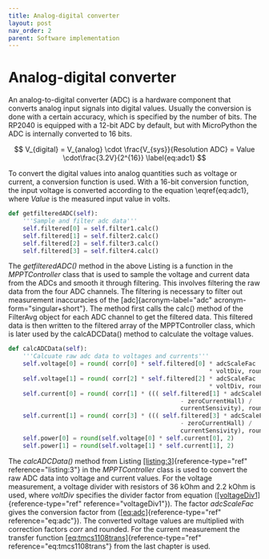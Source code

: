 ```yaml
---
title: Analog-digital converter
layout: post
nav_order: 2
parent: Software implementation
---
```


# Analog-digital converter

An analog-to-digital converter (ADC) is a hardware component that
converts analog input signals into digital values. Usually the
conversion is done with a certain accuracy, which is specified by the
number of bits. The RP2040 is equipped with a 12-bit ADC by default, but
with MicroPython the ADC is internally converted to 16 bits.

$$
V_{digital} = V_{analog} \cdot \frac{V_{sys}}{Resolution ADC} = Value \cdot\frac{3.2V}{2^{16}}
\label{eq:adc1} $$

To convert the digital values into analog quantities such as voltage or
current, a conversion function is used. With a 16-bit conversion
function, the input voltage is converted according to the equation
\eqref{eq:adc1}, where
$Value$ is the measured input value in volts.

```python
def getfilteredADC(self):
    '''Sample and filter adc data'''
    self.filtered[0] = self.filter1.calc()
    self.filtered[1] = self.filter2.calc()
    self.filtered[2] = self.filter3.calc()
    self.filtered[3] = self.filter4.calc()
```

The *getfilteredADC()* method in the above Listing
is a function in the *MPPTController* class that is used to sample the
voltage and current data from the ADCs and smooth it through filtering.
This involves filtering the raw data from the four ADC channels. The
filtering is necessary to filter out measurement inaccuracies of the
[adc]{acronym-label="adc" acronym-form="singular+short"}. The method
first calls the calc() method of the FilterAvg object for each ADC
channel to get the filtered data. This filtered data is then written to
the filtered array of the MPPTController class, which is later used by
the calcADCData() method to calculate the voltage values.


```python
def calcADCData(self):
    '''Calcuate raw adc data to voltages and currents'''
    self.voltage[0] = round( corr[0] * self.filtered[0] * adcScaleFac
                                                        * voltDiv, rounded)
    self.voltage[1] = round( corr[2] * self.filtered[2] * adcScaleFac
                                                        * voltDiv, rounded)
    self.current[0] = round( corr[1] * ((( self.filtered[1] * adcScaleFac)
                                                - zeroCurrentHall) / 
                                                currentSensivity), rounded)
    self.current[1] = round( corr[3] * ((( self.filtered[3] * adcScaleFac)
                                                - zeroCurrentHall) /
                                                currentSensivity), rounded)
    self.power[0] = round(self.voltage[0] * self.current[0], 2)
    self.power[1] = round(self.voltage[1] * self.current[1], 2)
```


The *calcADCData()* method from Listing
[\[listing:3\]](#listing:3){reference-type="ref" reference="listing:3"}
in the *MPPTController* class is used to convert the raw ADC data into
voltage and current values. For the voltage measurement, a voltage
divider with resistors of 36 kOhm and 2.2 kOhm is used, where *voltDiv*
specifies the divider factor from equation
([\[voltageDiv1\]](#voltageDiv1){reference-type="ref"
reference="voltageDiv1"}). The factor *adcScaleFac* gives the conversion
factor from ([\[eq:adc\]](#eq:adc){reference-type="ref"
reference="eq:adc"}). The converted voltage values are multiplied with
correction factors *corr* and rounded. For the current measurement the
transfer function
[\[eq:tmcs1108trans\]](#eq:tmcs1108trans){reference-type="ref"
reference="eq:tmcs1108trans"} from the last chapter is used.

